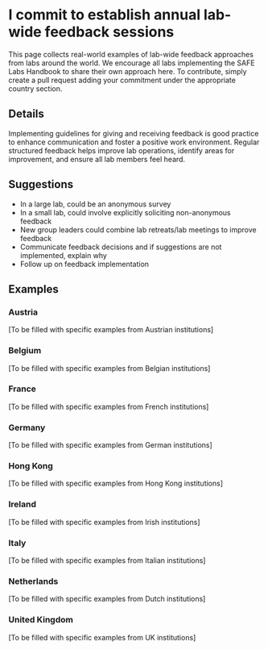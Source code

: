 # I commit to establish annual lab-wide feedback sessions

This page collects real-world examples of lab-wide feedback approaches from labs around the world. We encourage all labs implementing the SAFE Labs Handbook to share their own approach here. To contribute, simply create a pull request adding your commitment under the appropriate country section.

## Details
Implementing guidelines for giving and receiving feedback is good practice to enhance communication and foster a positive work environment. Regular structured feedback helps improve lab operations, identify areas for improvement, and ensure all lab members feel heard.

## Suggestions
- In a large lab, could be an anonymous survey
- In a small lab, could involve explicitly soliciting non-anonymous feedback
- New group leaders could combine lab retreats/lab meetings to improve feedback
- Communicate feedback decisions and if suggestions are not implemented, explain why
- Follow up on feedback implementation

## Examples

### Austria
[To be filled with specific examples from Austrian institutions]

### Belgium
[To be filled with specific examples from Belgian institutions]

### France
[To be filled with specific examples from French institutions]

### Germany
[To be filled with specific examples from German institutions]

### Hong Kong
[To be filled with specific examples from Hong Kong institutions]

### Ireland
[To be filled with specific examples from Irish institutions]

### Italy
[To be filled with specific examples from Italian institutions]

### Netherlands
[To be filled with specific examples from Dutch institutions]

### United Kingdom
[To be filled with specific examples from UK institutions]
